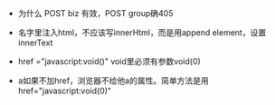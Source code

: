 - 为什么 POST biz 有效，POST group确405


- 名字里注入html，不应该写innerHtml，而是用append element，设置innerText
- href ="javascript:void()" void里必须有参数void(0)
- a如果不加href，浏览器不给他a的属性。简单方法是用 href="javascript:void(0)"


